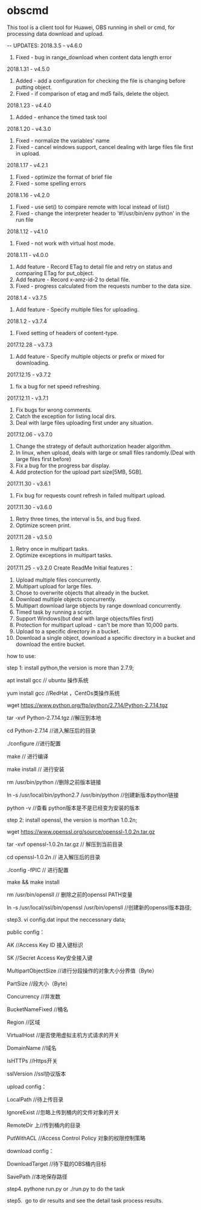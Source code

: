 # obscmd
This tool is a client tool for Huawei, OBS running in shell or cmd, for processing data download and upload.


-- UPDATES:
2018.3.5 - v4.6.0
1. Fixed - bug in range_download when content data length error

2018.1.31 - v4.5.0
1. Added - add a configuration for checking the file is changing before putting object.
2. Fixed - if comparison of etag and md5 fails, delete the object.

2018.1.23 - v4.4.0
1. Added - enhance the timed task tool

2018.1.20 - v4.3.0
1. Fixed - normalize the variables' name
2. Fixed - cancel windows support, cancel dealing with large files file first in upload.

2018.1.17 - v4.2.1
1. Fixed - optimize the format of brief file
2. Fixed - some spelling errors

2018.1.16 - v4.2.0
1. Fixed - use set() to compare remote with local instead of list()
2. Fixed - change the interpreter header to '#!/usr/bin/env python' in the run file

2018.1.12 - v4.1.0
1. Fixed - not work with virtual host mode.

2018.1.11 - v4.0.0
1. Add feature - Record ETag to detail file and retry on status and comparing ETag for put_object.
2. Add feature - Record x-amz-id-2 to detail file.
3. Fixed - progress calculated from the requests number to the data size.

2018.1.4 - v3.7.5
1. Add feature - Specify multiple files for uploading.

2018.1.2 - v3.7.4
1. Fixed setting of headers of content-type.

2017.12.28 - v3.7.3
1. Add feature - Specify multiple objects or prefix or mixed for downloading.

2017.12.15 - v3.7.2
1. fix a bug for net speed refreshing.

2017.12.11 - v3.7.1
1. Fix bugs for wrong comments.
2. Catch the exception for listing local dirs.
3. Deal with large files uploading first under any situation.

2017.12.06 - v3.7.0
1. Change the strategy of default authorization header algorithm.
2. In linux, when upload, deals with large or small files randomly.(Deal with large files first before)
3. Fix a bug for the progress bar display.
4. Add protection for the upload part size[5MB, 5GB].

2017.11.30 - v3.6.1
1. Fix bug for requests count refresh in failed multipart upload.

2017.11.30 - v3.6.0
1. Retry three times, the interval is 5s, and bug fixed.
2. Optimize screen print.

2017.11.28 - v3.5.0
1. Retry once in multipart tasks.
2. Optimize exceptions in multipart tasks.

2017.11.25 - v3.2.0
Create ReadMe
Initial features：
1.  Upload multiple files concurrently.
2.  Multipart upload for large files.
3.  Chose to overwrite objects that already in the bucket.
4.  Download multiple objects concurrently.
5.  Multipart download large objects by range download concurrently.
6.  Timed task by running a script.
7.  Support Windows(but deal with large objects/files first)
8.  Protection for multipart upload - can't be more than 10,000 parts.
9.  Upload to a specific directory in a bucket.
10. Download a single object, download a specific directory in a bucket and download the entire bucket.

how to use:

step 1: install python,the version is more than 2.7.9;

  apt install gcc   // ubuntu 操作系统
  
  yum install gcc   //RedHat ，CentOs类操作系统
  
wget https://www.python.org/ftp/python/2.7.14/Python-2.7.14.tgz 

tar -xvf Python-2.7.14.tgz    //解压到本地

cd Python-2.7.14             //进入解压后的目录 

./configure                  //进行配置

make   // 进行编译

make  install // 进行安装

rm /usr/bin/python  //删除之前版本链接 

ln -s /usr/local/bin/python2.7 /usr/bin/python   //创建新版本python链接 

python -v   //查看 python版本是不是已经变为安装的版本

step 2: install openssl, the version is morthan 1.0.2n;

wget https://www.openssl.org/source/openssl-1.0.2n.tar.gz

 tar -xvf  openssl-1.0.2n.tar.gz    // 解压到当前目录
 
cd openssl-1.0.2n    // 进入解压后的目录

./config -fPIC  //  进行配置

make && make install

rm /usr/bin/opensll  // 删除之前的openssl PATH变量 

ln -s /usr/local/ssl/bin/openssl /usr/bin/opensll  //创建新的openssl版本路径;

step3.
vi config.dat input the neccessnary data;

public config：

AK	//Access Key ID 接入键标识

SK	//Secret Access Key安全接入键

MultipartObjectSize	 //进行分段操作的对象大小分界值（Byte）

PartSize	 //段大小（Byte）

Concurrency	//并发数

BucketNameFixed	//桶名

Region	//区域

VirtualHost	//是否使用虚拟主机方式请求的开关

DomainName	//域名

IsHTTPs	//Https开关

sslVersion	//ssl协议版本

upload config：

LocalPath	  //待上传目录

IgnoreExist	 //忽略上传到桶内的文件对象的开关

RemoteDir	上//传到桶内的目录

PutWithACL	//Access Control Policy 对象的权限控制策略

download config：

DownloadTarget	//待下载的OBS桶内目标

SavePath	//本地保存路径

step4.
 pythone run.py or ./run.py  to do the task
 
step5.
  go to dir results and see the detail task process results.
 

